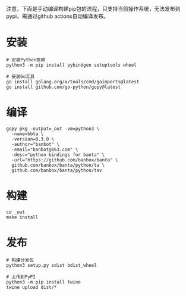 注意，下面是手动编译构建pip包的流程，只支持当前操作系统，无法发布到pypi，需通过github actions自动编译发布。

# 安装
```shell
# 安装Python依赖  
python3 -m pip install pybindgen setuptools wheel
  
# 安装Go工具  
go install golang.org/x/tools/cmd/goimports@latest  
go install github.com/go-python/gopy@latest
```

# 编译
```shell
gopy pkg -output=_out -vm=python3 \
  -name=bbta \
  -version=0.3.0 \
  -author="banbot" \
  -email="banbot@163.com" \
  -desc="python bindings for banta" \
  -url="https://github.com/banbox/banta" \
  github.com/banbox/banta/python/ta \
  github.com/banbox/banta/python/tav
```

# 构建
```shell
cd _out
make install
```
# 发布
```shell
# 构建分发包  
python3 setup.py sdist bdist_wheel
  
# 上传到PyPI  
python3 -m pip install twine
twine upload dist/*
```

